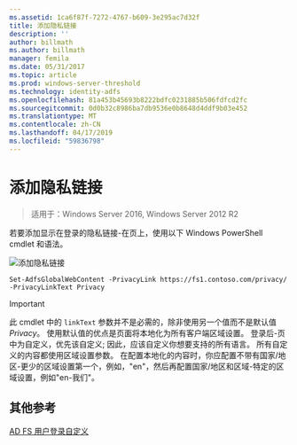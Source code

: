 ```yaml
---
ms.assetid: 1ca6f87f-7272-4767-b609-3e295ac7d32f
title: 添加隐私链接
description: ''
author: billmath
ms.author: billmath
manager: femila
ms.date: 05/31/2017
ms.topic: article
ms.prod: windows-server-threshold
ms.technology: identity-adfs
ms.openlocfilehash: 81a453b45693b8222bdfc0231885b506fdfcd2fc
ms.sourcegitcommit: 0d0b32c8986ba7db9536e0b8648d4ddf9b03e452
ms.translationtype: MT
ms.contentlocale: zh-CN
ms.lasthandoff: 04/17/2019
ms.locfileid: "59836798"
---
```

# <a name="add-privacy-link"></a>添加隐私链接 

>适用于：Windows Server 2016, Windows Server 2012 R2

若要添加显示在登录的隐私链接\-在页上，使用以下 Windows PowerShell cmdlet 和语法。  

![添加隐私链接](media/AD-FS-user-sign-in-customization/ADFS_Blue_Custom2.png) 
  
 
`Set-AdfsGlobalWebContent -PrivacyLink https://fs1.contoso.com/privacy/ -PrivacyLinkText Privacy`  
 
  
> [!IMPORTANT]  
> 此 cmdlet 中的 `linkText` 参数并不是必需的，除非使用另一个值而不是默认值 *Privacy*。 使用默认值的优点是页面将本地化为所有客户端区域设置。 登录后\-页中为自定义，优先该自定义; 因此，应该自定义你想要支持的所有语言。 所有自定义的内容都使用区域设置参数。 在配置本地化的内容时，你应配置不带有国家/地区\-更少的区域设置第一个，例如，"en"，然后再配置国家/地区和区域\-特定的区域设置，例如"en\-我们"。  

## <a name="additional-references"></a>其他参考 
[AD FS 用户登录自定义](AD-FS-user-sign-in-customization.md)  
